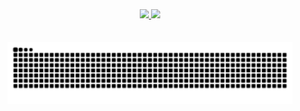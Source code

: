 <div align='center'>
 
<a href="https://github.com/agathalafaiety">
     <img height="170m" src="https://github-readme-stats.vercel.app/api?username=agathalafaiety&show_icons=true&theme=midnight-purple&include_all_commits=true&count_private=true"/>
     <img height="170em" src="https://github-readme-stats.vercel.app/api/top-langs/?username=agathalafaiety&layout=compact&langs_count=16&theme=midnight-purple"/><br>

 #

 ![Snake animation](https://github.com/agathalafaiety/agathalafaiety/blob/output/github-contribution-grid-snake.svg)

 #
 
 </div>
